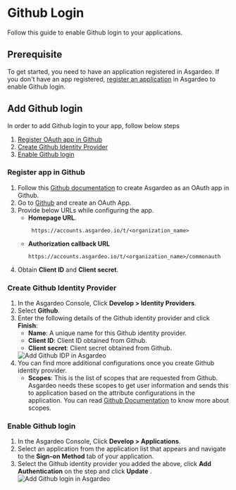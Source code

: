 # Github Login

Follow this guide to enable Github login to your applications.

## Prerequisite
To get started, you need to have an application registered in Asgardeo. If you don't have an app registered, [register an application](../../applications/) in Asgardeo to enable Github login.

## Add Github login
In order to add Github login to your app, follow below steps
 1. [Register OAuth app in Github](#register-app-in-github)
 2. [Create Github Identity Provider](#create-github-identity-provider)
 3. [Enable Github login](#enable-github-login)

### Register app in Github
1. Follow this [Github documentation](https://docs.github.com/en/developers/apps/building-oauth-apps/creating-an-oauth-app) to create Asgardeo as an OAuth app in Github.
2. Go to [Github](https://github.com/) and create an OAuth App.
3. Provide below URLs while configuring the app. 
    - **Homepage URL**.
      ```
       https://accounts.asgardeo.io/t/<organization_name>
      ```
   - **Authorization callback URL**
      ```
      https://accounts.asgardeo.io/t/<organization_name>/commonauth
      ```
4. Obtain **Client ID** and **Client secret**.

### Create Github Identity Provider
1. In the Asgardeo Console, Click **Develop > Identity Providers**.
2. Select **Github**.
3. Enter the following details of the Github identity provider and click **Finish**:
    - **Name**: A unique name for this Github identity provider.
    - **Client ID**: Client ID obtained from Github.
    - **Client secret**: Client secret obtained from Github.   
    <img :src="$withBase('/assets/img/guides/idp/github-idp/add-github-idp.png')" alt="Add Github IDP in Asgardeo">
4. You can find more additional configurations once you create Github identity provider.
     - **Scopes**: This is the list of scopes that are requested from Github. Asgardeo needs these scopes to get user information and sends this to application based on the attribute configurations in the application. You can read [Github Documentation](https://docs.github.com/en/developers/apps/building-oauth-apps/scopes-for-oauth-apps) to know more about scopes.
 
###  Enable Github login
1. In the Asgardeo Console, Click **Develop > Applications**.
2. Select an application from the application list that appears and navigate to the **Sign-on Method** tab of your application.
3. Select the Github identity provider you added the above, click **Add Authentication** on the step and click **Update** .
    <img :src="$withBase('/assets/img/guides/idp/github-idp/add-github-federation.png')" alt="Add Github login in Asgardeo">
